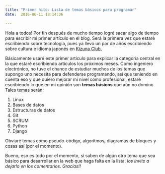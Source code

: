 ```yaml
---
title: "Primer hito: Lista de temas básicos para programar"
date:  2016-06-11 18:14:36

---
```


Hola a todos! Por fin después de mucho tiempo logré sacar algo de tiempo para escribir mi primer artículo en el blog. Será la primera vez que estaré escribiendo sobre tecnología, pues ya llevo un par de años escribiendo sobre cultura e idioma japonés en 
[Kizuna Club.](http://kizunaclub.com/blog/autor/javier-daza/)

Básicamente usaré este primer artículo para explicar la categoría central en la que estaré escribiendo artículos los próximos meses. Como ingeniero electrónico, no tuve el chance de estudiar muchos de los temas que supongo uno necesita para defenderse programando, así que teniendo en cuenta eso y que quiero mejorar mi nivel como profesional, estaré escribiendo lo que en mi opinión son **temas básicos** que aún no domino. Tales temas serán:

1. Linux
2. Bases de datos
3. Estructuras de datos
4. Git
5. SCRUM
6. Python
7. Django

Obviaré temas como pseudo-código, algoritmos, diagramas de bloques y cosas así (por el momento). 

Bueno, eso es todo por el momento, si saben de algún otro tema que sea básico para desarrollar en la web que haga falta en la lista, *los invito a dejarlo en los comentarios. Gracias!!*